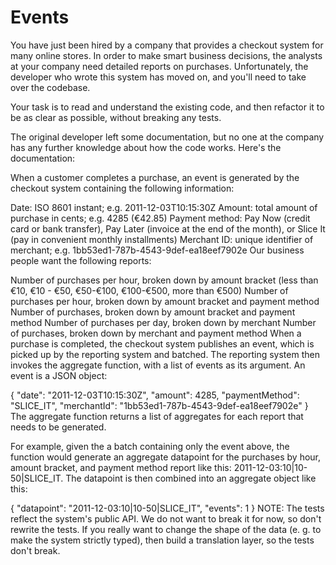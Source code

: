 # Events

You have just been hired by a company that provides a checkout system for many online stores. In order to make smart business decisions, the analysts at your company need detailed reports on purchases. Unfortunately, the developer who wrote this system has moved on, and you'll need to take over the codebase.

Your task is to read and understand the existing code, and then refactor it to be as clear as possible, without breaking any tests.

The original developer left some documentation, but no one at the company has any further knowledge about how the code works. Here's the documentation:

When a customer completes a purchase, an event is generated by the checkout system containing the following information:

Date: ISO 8601 instant; e.g. 2011-12-03T10:15:30Z
Amount: total amount of purchase in cents; e.g. 4285 (€42.85)
Payment method: Pay Now (credit card or bank transfer), Pay Later (invoice at the end of the month), or Slice It (pay in convenient monthly installments)
Merchant ID: unique identifier of merchant; e.g. 1bb53ed1-787b-4543-9def-ea18eef7902e
Our business people want the following reports:

Number of purchases per hour, broken down by amount bracket (less than €10, €10 - €50, €50-€100, €100-€500, more than €500)
Number of purchases per hour, broken down by amount bracket and payment method
Number of purchases, broken down by amount bracket and payment method
Number of purchases per day, broken down by merchant
Number of purchases, broken down by merchant and payment method
When a purchase is completed, the checkout system publishes an event, which is picked up by the reporting system and batched. The reporting system then invokes the aggregate function, with a list of events as its argument. An event is a JSON object:

{
  "date": "2011-12-03T10:15:30Z",
  "amount": 4285,
  "paymentMethod": "SLICE_IT",
  "merchantId": "1bb53ed1-787b-4543-9def-ea18eef7902e"
}
The aggregate function returns a list of aggregates for each report that needs to be generated.

For example, given the a batch containing only the event above, the function would generate an aggregate datapoint for the purchases by hour, amount bracket, and payment method report like this: 2011-12-03:10|10-50|SLICE_IT. The datapoint is then combined into an aggregate object like this:

{
  "datapoint": "2011-12-03:10|10-50|SLICE_IT",
  "events": 1
}
NOTE: The tests reflect the system's public API. We do not want to break it for now, so don't rewrite the tests. If you
really want to change the shape of the data (e. g. to make the system strictly typed), then build a translation
layer, so the tests don't break.

